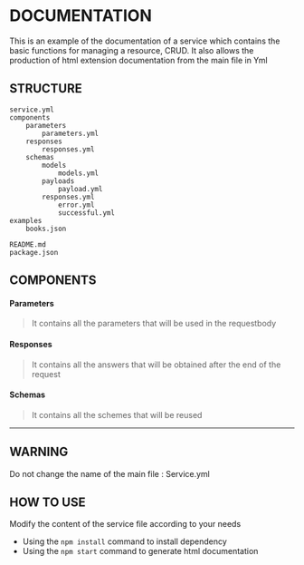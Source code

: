 # DOCUMENTATION 

This is an example of the documentation of a service which contains the basic functions for managing a resource, CRUD.
It also allows the production of html extension documentation from the main file in Yml

## STRUCTURE
````
service.yml
components
    parameters
        parameters.yml
    responses
        responses.yml
    schemas
        models
            models.yml
        payloads
            payload.yml
        responses.yml
            error.yml
            successful.yml
examples
    books.json

README.md
package.json
````

## COMPONENTS
#### Parameters
> It contains all the parameters that will be used in the requestbody

#### Responses
> It contains all the answers that will be obtained after the end of the request

#### Schemas
> It contains all the schemes that will be reused

----

## WARNING
Do not change the name of the main file : Service.yml


## HOW TO USE 

Modify the content of the service file according to your needs

* Using the ``` npm install ``` command to install dependency
* Using the ``` npm start ``` command to generate html documentation

